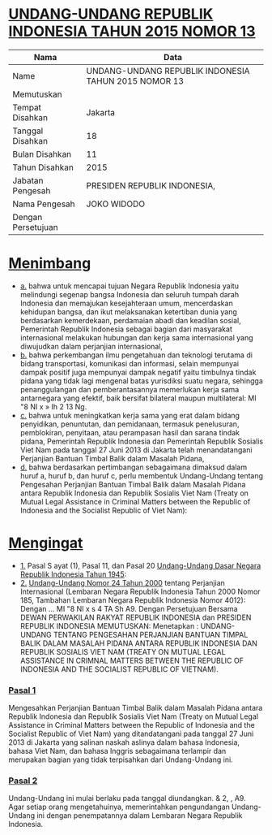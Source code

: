 # [UNDANG-UNDANG REPUBLIK INDONESIA TAHUN 2015 NOMOR 13](http://example.org/legal/document/uu/2015/13)

| Nama | Data |
| ------ | ----- |
|Name|UNDANG-UNDANG REPUBLIK INDONESIA TAHUN 2015 NOMOR 13|
|Memutuskan||
|Tempat Disahkan|Jakarta|
|Tanggal Disahkan|18|
|Bulan Disahkan|11|
|Tahun Disahkan|2015|
|Jabatan Pengesah|PRESIDEN REPUBLIK INDONESIA,|
|Nama Pengesah|JOKO WIDODO|
|Dengan Persetujuan||
# [Menimbang](http://example.org/legal/document/uu/2015/13/menimbang)

* [a.](http://example.org/legal/document/uu/2015/13/menimbang/point/a) bahwa untuk mencapai tujuan Negara Republik Indonesia yaitu melindungi segenap bangsa Indonesia dan seluruh tumpah darah Indonesia dan memajukan kesejahteraan umum, mencerdaskan kehidupan bangsa, dan ikut melaksanakan ketertiban dunia yang berdasarkan kemerdekaan, perdamaian abadi dan keadilan sosial, Pemerintah Republik Indonesia sebagai bagian dari masyarakat internasional melakukan hubungan dan kerja sama internasional yang diwujudkan dalam perjanjian internasional,
* [b.](http://example.org/legal/document/uu/2015/13/menimbang/point/b) bahwa perkembangan ilmu pengetahuan dan teknologi terutama di bidang transportasi, komunikasi dan informasi, selain mempunyai dampak positif juga mempunyai dampak negatif yaitu timbulnya tindak pidana yang tidak lagi mengenal batas yurisdiksi suatu negara, sehingga penanggulangan dan pemberantasannya memerlukan kerja sama antarnegara yang efektif, baik bersifat bilateral maupun multilateral: MI "8 NI x » Ih 2 13 Ng.
* [c.](http://example.org/legal/document/uu/2015/13/menimbang/point/c) bahwa untuk meningkatkan kerja sama yang erat dalam bidang penyidikan, penuntutan, dan pemidanaan, termasuk penelusuran, pemblokiran, penyitaan, atau perampasan hasil dan sarana tindak pidana, Pemerintah Republik Indonesia dan Pemerintah Republik Sosialis Viet Nam pada tanggal 27 Juni 2013 di Jakarta telah menandatangani Perjanjian Bantuan Timbal Balik dalam Masalah Pidana,
* [d.](http://example.org/legal/document/uu/2015/13/menimbang/point/d) bahwa berdasarkan pertimbangan sebagaimana dimaksud dalam huruf a, huruf b, dan huruf c, perlu membentuk Undang-Undang tentang Pengesahan Perjanjian Bantuan Timbal Balik dalam Masalah Pidana antara Republik Indonesia dan Republik Sosialis Viet Nam (Treaty on Mutual Legal Assistance in Criminal Matters between the Republic of Indonesia and the Socialist Republic of Viet Nam):
# [Mengingat](http://example.org/legal/document/uu/2015/13/mengingat)

* [1.](http://example.org/legal/document/uu/2015/13/mengingat/point/0001) Pasal S ayat (1), Pasal 11, dan Pasal 20 [Undang-Undang Dasar Negara Republik Indonesia Tahun 1945](http://example.org/legal/document/uu):
* [2.](http://example.org/legal/document/uu/2015/13/mengingat/point/0002) [Undang-Undang Nomor 24 Tahun 2000](http://example.org/legal/document/uu/2000/24) tentang Perjanjian Internasional (Lembaran Negara Republik Indonesia Tahun 2000 Nomor 185, Tambahan Lembaran Negara Republik Indonesia Nomor 4012): Dengan ... MI "8 NI x s 4 TA Sh A9. Dengan Persetujuan Bersama DEWAN PERWAKILAN RAKYAT REPUBLIK INDONESIA dan PRESIDEN REPUBLIK INDONESIA MEMUTUSKAN: Menetapkan : UNDANG-UNDANG TENTANG PENGESAHAN PERJANJIAN BANTUAN TIMPAL BALIK DALAM MASALAH PIDANA ANTARA REPUBLIK INDONESIA DAN REPUBLIK SOSIALIS VIET NAM (TREATY ON MUTUAL LEGAL ASSISTANCE IN CRIMNAL MATTERS BETWEEN THE REPUBLIC OF INDONESIA AND THE SOCIALIST REPUBLIC OF VIETNAM).

### [Pasal 1](http://example.org/legal/document/uu/2015/13/pasal/0001)
Mengesahkan Perjanjian Bantuan Timbal Balik dalam Masalah Pidana antara Republik Indonesia dan Republik Sosialis Viet Nam (Treaty on Mutual Legal Assistance in Criminal Matters between the Republic of Indonesia and the Socialist Republic of Viet Nam) yang ditandatangani pada tanggal 27 Juni 2013 di Jakarta yang salinan naskah aslinya dalam bahasa Indonesia, bahasa Viet Nam, dan bahasa Inggris sebagaimana terlampir dan merupakan bagian yang tidak terpisahkan dari Undang-Undang ini.


### [Pasal 2](http://example.org/legal/document/uu/2015/13/pasal/0002)
Undang-Undang ini mulai berlaku pada tanggal diundangkan. & 2, , A9. Agar setiap orang mengetahuinya, memerintahkan pengundangan Undang-Undang ini dengan penempatannya dalam Lembaran Negara Republik Indonesia.

